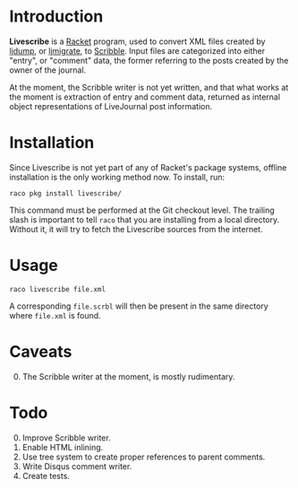 # Introduction

**Livescribe** is a [Racket](http://racket-lang.org) program, used to
convert XML files created by
[ljdump](https://github.com/ghewgill/ljdump), or
[ljmigrate](https://github.com/ceejbot/ljmigrate), to
[Scribble](http://docs.racket-lang.org/scribble/). Input files are
categorized into either "entry", or "comment" data, the former
referring to the posts created by the owner of the journal.

At the moment, the Scribble writer is not yet written, and that what
works at the moment is extraction of entry and comment data, returned
as internal object representations of LiveJournal post information.

# Installation

Since Livescribe is not yet part of any of Racket's package systems,
offline installation is the only working method now. To install, run:

```
raco pkg install livescribe/
```

This command must be performed at the Git checkout level. The trailing
slash is important to tell `raco` that you are installing from a local
directory. Without it, it will try to fetch the Livescribe sources
from the internet.

# Usage

```
raco livescribe file.xml
```

A corresponding `file.scrbl` will then be present in the same
directory where `file.xml` is found.

# Caveats

0. The Scribble writer at the moment, is mostly rudimentary.

# Todo

0. Improve Scribble writer.
0. Enable HTML inlining.
0. Use tree system to create proper references to parent comments.
0. Write Disqus comment writer.
0. Create tests.
